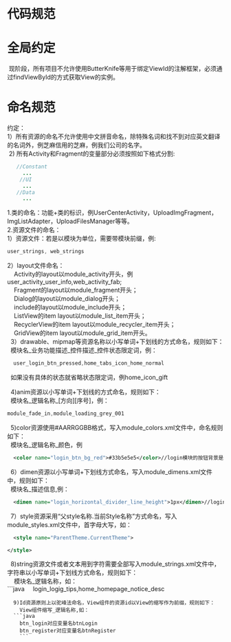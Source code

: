 # 代码规范

# 全局约定
  现阶段，所有项目不允许使用ButterKnife等用于绑定ViewId的注解框架，必须通过findViewById的方式获取View的实例。  
# 命名规范  
约定：    
  1）所有资源的命名不允许使用中文拼音命名，除特殊名词和找不到对应英文翻译的名词外，例芝麻信用的芝麻，例我们公司的名字。    
  2) 所有Activity和Fragment的变量部分必须按照如下格式分割:
  ```java
     //Constant  
       ...  
     //UI  
       ...  
     //Data   
       ... 
```
1.类的命名：功能+类的标识，例UserCenterActivity，UploadImgFragment，ImgListAdapter，UploadFilesManager等等。   
2.资源文件的命名：    
  1）资源文件：若是以模块为单位，需要带模块前缀，例:
  ```java
  user_strings, web_strings
  ```
  2）layout文件命名：  
     Activity的layout以module_activity开头，例user_activity_user_info,web_activity_fab;  
     Fragment的layout以module_fragment开头；  
     Dialog的layout以module_dialog开头；  
     include的layout以module_include开头；  
     ListView的item layout以module_list_item开头；  
     RecyclerView的item layout以module_recycler_item开头；  
     GridView的item layout以module_grid_item开头。   
   3）drawable、mipmap等资源名称以小写单词+下划线的方式命名，规则如下：  
   模块名_业务功能描述_控件描述_控件状态限定词，例： 
   ```java
   user_login_btn_pressed,home_tabs_icon_home_normal 
   ```
   如果没有具体的状态就省略状态限定词，例home_icon_gift  
   
   4)anim资源以小写单词+下划线的方式命名，规则如下：  
   模块名_逻辑名称_[方向][序号]，例：
   ```java
   module_fade_in,module_loading_grey_001  
   ```
   5)color资源使用#AARRGGBB格式，写入module_colors.xml文件中，命名规则如下：  
   模块名_逻辑名称_颜色，例  
   ```xml
   <color name="login_btn_bg_red">#33b5e5e5</color>//login模块的按钮背景是红色  
   ```
   6）dimen资源以小写单词+下划线方式命名，写入module_dimens.xml文件中，规则如下：  
   模块名_描述信息,例：  
   ```xml
   <dimen name="login_horizontal_divider_line_height">1px</dimen>//login模块的横向分割线的高度是1px
   ```
   7）style资源采用“父style名称.当前Style名称”方式命名，写入module_styles.xml文件中，首字母大写，如：  
   ```xml
   <style name="ParentTheme.CurrentTheme">

   </style>  
   ```
   8)string资源文件或者文本用到字符需要全部写入module_strings.xml文件中，字符串以小写单词+下划线方式命名，规则如下：  
     模块名_逻辑名称，如：  
     ```java
     login_logig_tips,home_homepage_notice_desc  
   ```
   9)Id资源原则上以驼峰法命名，View组件的资源id以View的缩写作为前缀，规则如下：  
     View组件缩写_逻辑名称,如： 
     ```java
     btn_login对应变量名btnLogin  
     btn_register对应变量名btnRegister  
     ```
